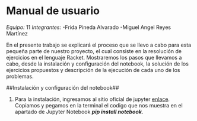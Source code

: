 # Manual de usuario

*Equipo:* 11
*Integrantes:*
-Frida Pineda Alvarado
-Miguel Angel Reyes Martínez

En el presente trabajo se explicará el proceso que se llevo a cabo para esta pequeña parte de nuestro proyecto, el cual consiste en la resolución de ejercicios en el lenguaje Racket. Mostraremos los pasos que llevamos a cabo, desde la instalación y configuración del notebook, la solución de los ejercicios propuestos y descripción de la ejecución de cada uno de los problemas.

##Instalación y configuración del notebook##

1. Para la instalación, ingresamos al sitio oficial de jupyter [enlace](https://jupyter.org/install). Copiamos y pegamos en la terminal el codigo que nos muestra en el apartado de Jupyter Notebook ***pip install notebook***.

